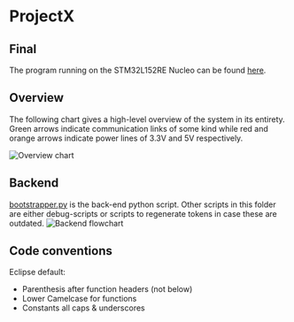 # ProjectX

## Final
The program running on the STM32L152RE Nucleo can be found [here](Final).

## Overview
The following chart gives a high-level overview of the system in its entirety. Green arrows indicate communication links of some kind while red and orange arrows indicate power lines of 3.3V and 5V respectively.

![Overview chart](https://i.imgur.com/Z7YOUQ6.png)

## Backend
[bootstrapper.py](Backend/bootstrapper.py) is the back-end python script. Other scripts in this folder are either debug-scripts or scripts to regenerate tokens in case these are outdated.
![Backend flowchart](https://i.imgur.com/xDnhAh0.png)

## Code conventions
Eclipse default:
* Parenthesis after function headers (not below)
* Lower Camelcase for functions
* Constants all caps & underscores

